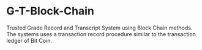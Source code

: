 # G-T-Block-Chain

Trusted Grade Record and Transcript System using Block Chain methods. The systems uses a transaction record procedure similar to the transaction ledger of Bit Coin.
